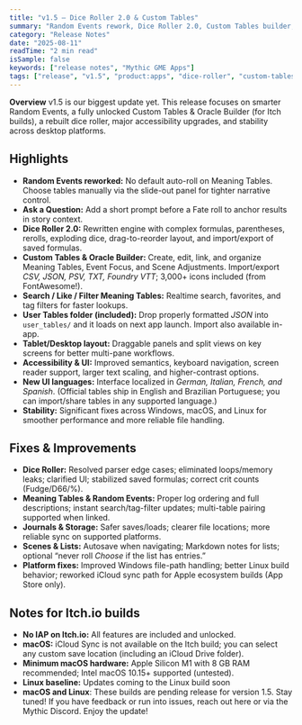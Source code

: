 ```yaml
---
title: "v1.5 — Dice Roller 2.0 & Custom Tables"
summary: "Random Events rework, Dice Roller 2.0, Custom Tables builder, a11y upgrades, stability, localization"
category: "Release Notes"
date: "2025-08-11"
readTime: "2 min read"
isSample: false
keywords: ["release notes", "Mythic GME Apps"]
tags: ["release", "v1.5", "product:apps", "dice-roller", "custom-tables", "accessibility", "localization", "stability"]
---
```


**Overview**
v1.5 is our biggest update yet. This release focuses on smarter Random Events, a fully unlocked Custom Tables & Oracle Builder (for Itch builds), a rebuilt dice roller, major accessibility upgrades, and stability across desktop platforms.

## Highlights
- **Random Events reworked:** No default auto-roll on Meaning Tables. Choose tables manually via the slide-out panel for tighter narrative control.
- **Ask a Question:** Add a short prompt before a Fate roll to anchor results in story context.
- **Dice Roller 2.0:** Rewritten engine with complex formulas, parentheses, rerolls, exploding dice, drag-to-reorder layout, and import/export of saved formulas.
- **Custom Tables & Oracle Builder:** Create, edit, link, and organize Meaning Tables, Event Focus, and Scene Adjustments. Import/export *CSV, JSON, PSV, TXT, Foundry VTT*; 3,000+ icons included (from FontAwesome!).
- **Search / Like / Filter Meaning Tables:** Realtime search, favorites, and tag filters for faster lookups.
- **User Tables folder (included):** Drop properly formatted *JSON* into `user_tables/` and it loads on next app launch. Import also available in-app.
- **Tablet/Desktop layout:** Draggable panels and split views on key screens for better multi-pane workflows.
- **Accessibility & UI:** Improved semantics, keyboard navigation, screen reader support, larger text scaling, and higher-contrast options.
- **New UI languages:** Interface localized in *German, Italian, French, and Spanish*. (Official tables ship in English and Brazilian Portuguese; you can import/share tables in any supported language.)
- **Stability:** Significant fixes across Windows, macOS, and Linux for smoother performance and more reliable file handling.
## Fixes & Improvements
- **Dice Roller:** Resolved parser edge cases; eliminated loops/memory leaks; clarified UI; stabilized saved formulas; correct crit counts (Fudge/D66/%).
- **Meaning Tables & Random Events:** Proper log ordering and full descriptions; instant search/tag-filter updates; multi-table pairing supported when linked.
- **Journals & Storage:** Safer saves/loads; clearer file locations; more reliable sync on supported platforms.
- **Scenes & Lists:** Autosave when navigating; Markdown notes for lists; optional “never roll *Choose* if the list has entries.”
- **Platform fixes:** Improved Windows file-path handling; better Linux build behavior; reworked iCloud sync path for Apple ecosystem builds (App Store only).
## Notes for Itch.io builds
- **No IAP on Itch.io:** All features are included and unlocked.
- **macOS:** iCloud Sync is not available on the Itch build; you can select any custom save location (including an iCloud Drive folder).
- **Minimum macOS hardware:** Apple Silicon M1 with 8 GB RAM recommended; Intel macOS 10.15+ supported (untested).
- **Linux baseline:** Updates coming to the Linux build soon
- **macOS and Linux**: These builds are pending release for version 1.5. Stay tuned!
If you have feedback or run into issues, reach out here or via the Mythic Discord. Enjoy the update!
